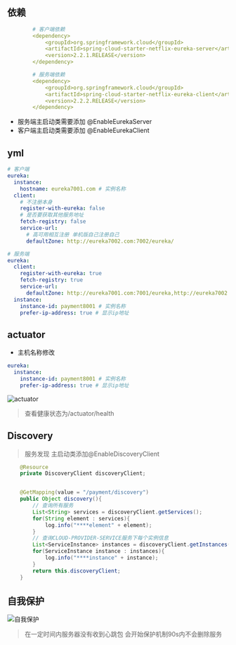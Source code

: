 ## 依赖
```yml
        # 客户端依赖
        <dependency>
            <groupId>org.springframework.cloud</groupId>
            <artifactId>spring-cloud-starter-netflix-eureka-server</artifactId>
            <version>2.2.1.RELEASE</version>
        </dependency>

        # 服务端依赖
        <dependency>
            <groupId>org.springframework.cloud</groupId>
            <artifactId>spring-cloud-starter-netflix-eureka-client</artifactId>
            <version>2.2.2.RELEASE</version>
        </dependency>
```
* 服务端主启动类需要添加 @EnableEurekaServer
* 客户端主启动类需要添加 @EnableEurekaClient

## yml
```yml
# 客户端
eureka:
  instance:
    hostname: eureka7001.com # 实例名称
  client:
    # 不注册本身
    register-with-eureka: false
    # 是否要获取其他服务地址
    fetch-registry: false
    service-url:
      # 高可用相互注册 单机版自己注册自己
      defaultZone: http://eureka7002.com:7002/eureka/

# 服务端
eureka:
  client:
    register-with-eureka: true
    fetch-registry: true
    service-url:
      defaultZone: http://eureka7001.com:7001/eureka,http://eureka7002.com:7002/eureka
  instance:
    instance-id: payment8001 # 实例名称
    prefer-ip-address: true # 显示ip地址
```

## actuator

* 主机名称修改
```yml
eureka:
  instance:
    instance-id: payment8001 # 实例名称
    prefer-ip-address: true # 显示ip地址
```
![actuator](/static/jpg/actuator.png)
>查看健康状态为/actuator/health

## Discovery
>服务发现 主启动类添加@EnableDiscoveryClient
```java
    @Resource
    private DiscoveryClient discoveryClient;


    @GetMapping(value = "/payment/discovery")
    public Object discovery(){
        // 查询所有服务
        List<String> services = discoveryClient.getServices();
        for(String element : services){
            log.info("****element" + element);
        }
        // 查询CLOUD-PROVIDER-SERVICE服务下每个实例信息
        List<ServiceInstance> instances = discoveryClient.getInstances("CLOUD-PROVIDER-SERVICE");
        for(ServiceInstance instance : instances){
            log.info("****instance" + instance);
        }
        return this.discoveryClient;
    }
```
## 自我保护
![自我保护](/static/jpg/eureka自我保护.png)
>在一定时间内服务器没有收到心跳包 会开始保护机制90s内不会删除服务